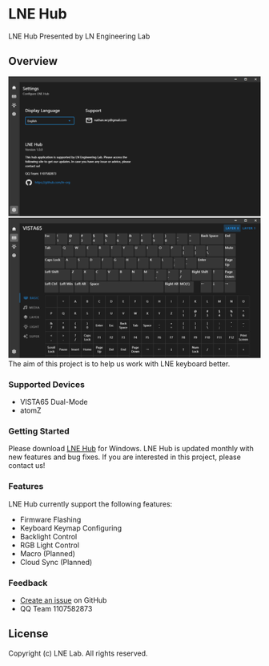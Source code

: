 # LNE Hub
LNE Hub Presented by LN Engineering Lab

## Overview

![LNE Hub](assets/images/settings.png "LNE Hub")
![Keymap](assets/images/keymap.png "Keymap")
The aim of this project is to help us work with LNE keyboard better.

### Supported Devices

* VISTA65 Dual-Mode
* atomZ

### Getting Started

Please download [LNE Hub](https://github.com/ln-org/lne_hub/releases) for Windows. LNE Hub is updated monthly with new features and bug fixes.
If you are interested in this project, please contact us!

### Features
LNE Hub currently support the following features:
* Firmware Flashing
* Keyboard Keymap Configuring
* Backlight Control
* RGB Light Control
* Macro (Planned)
* Cloud Sync (Planned)

### Feedback
* [Create an issue](https://github.com/ln-org/lne_hub/issues) on GitHub
* QQ Team 1107582873

## License
Copyright (c) LNE Lab. All rights reserved.
